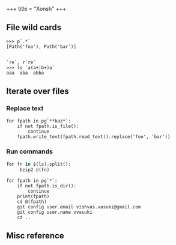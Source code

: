 +++
title = "Xonsh"
+++

## File wild cards
```
>>> p`.*`
[Path('foo'), Path('bar')]


`re`, r`re`
>>> ls `a(a+|b+)a`
aaa  aba  abba
```

## Iterate over files
### Replace text
```
for fpath in pg`**baz*`:
    if not fpath.is_file():
        continue
    fpath.write_text(fpath.read_text().replace('foo', 'bar'))
```

### Run commands
```python
for fn in $(ls).split():
     bzip2 @(fn)
```

```
for fpath in pg`*`:
    if not fpath.is_dir():
        continue
    print(fpath)
    cd @(fpath)
    git config user.email vishvas.vasuki@gmail.com
    git config user.name vvasuki
    cd ..
```


## Misc reference
<div class="spreadsheet" src="../xonsh.toml" fullHeightWithRowsPerScreen=8> </div>  

